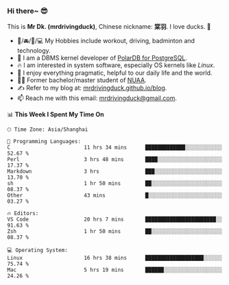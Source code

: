 ### Hi there~ 😎

This is **Mr Dk. (mrdrivingduck)**, Chinese nickname: **棠羽**. I love ducks. 🦆

- 💪/🚘/🏸/💻 My Hobbies include workout, driving, badminton and technology.
- 🍊 I am a DBMS kernel developer of [PolarDB for PostgreSQL](https://github.com/ApsaraDB/PolarDB-for-PostgreSQL).
- 🔥 I am interested in system software, especially OS kernels like *Linux*.
- 🔧 I enjoy everything pragmatic, helpful to our daily life and the world.
- 👨‍🎓 Former bachelor/master student of [NUAA](https://en.wikipedia.org/wiki/Nanjing_University_of_Aeronautics_and_Astronautics).
- ✍ Refer to my blog at: [mrdrivingduck.github.io/blog](https://mrdrivingduck.github.io/blog/).
- 📫 Reach me with this email: [mrdrivingduck@gmail.com](mailto:mrdrivingduck@gmail.com).

<!--START_SECTION:waka-->
📊 **This Week I Spent My Time On** 

```text
🕑︎ Time Zone: Asia/Shanghai

💬 Programming Languages: 
C                        11 hrs 34 mins      █████████████░░░░░░░░░░░░   52.67 % 
Perl                     3 hrs 48 mins       ████░░░░░░░░░░░░░░░░░░░░░   17.37 % 
Markdown                 3 hrs               ███░░░░░░░░░░░░░░░░░░░░░░   13.70 % 
sh                       1 hr 50 mins        ██░░░░░░░░░░░░░░░░░░░░░░░   08.37 % 
Other                    43 mins             █░░░░░░░░░░░░░░░░░░░░░░░░   03.27 % 

🔥 Editors: 
VS Code                  20 hrs 7 mins       ███████████████████████░░   91.63 % 
Zsh                      1 hr 50 mins        ██░░░░░░░░░░░░░░░░░░░░░░░   08.37 % 

💻 Operating System: 
Linux                    16 hrs 38 mins      ███████████████████░░░░░░   75.74 % 
Mac                      5 hrs 19 mins       ██████░░░░░░░░░░░░░░░░░░░   24.26 % 
```


<!--END_SECTION:waka-->

<!-- ![Mr Dk.'s GitHub Stats](https://github-readme-stats.vercel.app/api?username=mrdrivingduck&count_private&show_icons=true&theme=buefy) -->

<!-- ![Most Used Languages](https://github-readme-stats.vercel.app/api/top-langs/?username=mrdrivingduck&exclude_repo=mips32-CPU,snort-tcp-socket&theme=buefy&layout=compact&langs_count=10) -->


<!--
**mrdrivingduck/mrdrivingduck** is a ✨ _special_ ✨ repository because its `README.md` (this file) appears on your GitHub profile.

Here are some ideas to get you started:

- 🔭 I’m currently working on ...
- 🌱 I’m currently learning ...
- 👯 I’m looking to collaborate on ...
- 🤔 I’m looking for help with ...
- 💬 Ask me about ...
- 📫 How to reach me: ...
- 😄 Pronouns: ...
- ⚡ Fun fact: ...
-->
